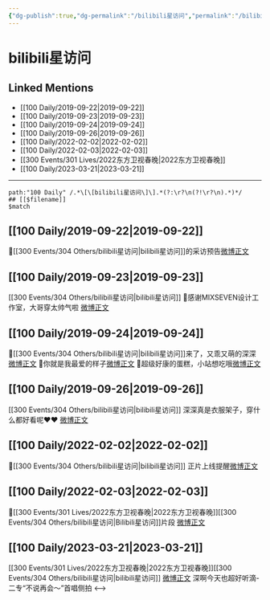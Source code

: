 ```yaml
---
{"dg-publish":true,"dg-permalink":"/bilibili星访问","permalink":"/bilibili星访问/","created":"2022-12-22T16:02:43.000+08:00","updated":"2023-03-30T20:50:50.842+08:00"}
---
```


# bilibili星访问

## Linked Mentions
- [[100 Daily/2019-09-22\|2019-09-22]]
- [[100 Daily/2019-09-23\|2019-09-23]]
- [[100 Daily/2019-09-24\|2019-09-24]]
- [[100 Daily/2019-09-26\|2019-09-26]]
- [[100 Daily/2022-02-02\|2022-02-02]]
- [[100 Daily/2022-02-03\|2022-02-03]]
- [[300 Events/301 Lives/2022东方卫视春晚\|2022东方卫视春晚]]
- [[100 Daily/2023-03-21\|2023-03-21]]


---

```expander
path:"100 Daily" /.*\[\[bilibili星访问\]\].*(?:\r?\n(?!\r?\n).*)*/
## [[$filename]]
$match
```
## [[100 Daily/2019-09-22\|2019-09-22]]
🍂[[300 Events/304 Others/bilibili星访问\|bilibili星访问]]的采访预告[微博正文](https://weibo.com/detail/4419386418673391)
## [[100 Daily/2019-09-23\|2019-09-23]]
[[300 Events/304 Others/bilibili星访问\|bilibili星访问]]
🌾感谢MIXSEVEN设计工作室，大哥穿太帅气啦
[微博正文](https://m.weibo.cn/6466290670/4419628794648794)
## [[100 Daily/2019-09-24\|2019-09-24]]
🌸[[300 Events/304 Others/bilibili星访问\|bilibili星访问]]来了，又乖又萌的深深[微博正文](https://m.weibo.cn/6466290670/4420062020261511)
🌸你就是我最爱的样子[微博正文](https://m.weibo.cn/6466290670/4420132594164946)
🌸超级好康的蛋糕，小站想吃哦[微博正文](https://m.weibo.cn/6466290670/4420181402705337)
## [[100 Daily/2019-09-26\|2019-09-26]]
[[300 Events/304 Others/bilibili星访问\|bilibili星访问]]
深深真是衣服架子，穿什么都好看呢❤️❤️
[微博正文](https://m.weibo.cn/6466290670/4420803699319100)
## [[100 Daily/2022-02-02\|2022-02-02]]
🌟[[300 Events/304 Others/bilibili星访问\|bilibili星访问]] 正片上线提醒[微博正文](https://m.weibo.cn/6466290670/4732390871667270)
## [[100 Daily/2022-02-03\|2022-02-03]]
💫[[300 Events/301 Lives/2022东方卫视春晚\|2022东方卫视春晚]][[300 Events/304 Others/bilibili星访问\|Bilibili星访问]]片段 [微博正文](https://m.weibo.cn/6466290670/4732764194080990)
## [[100 Daily/2023-03-21\|2023-03-21]]
[[300 Events/301 Lives/2022东方卫视春晚\|2022东方卫视春晚]][[300 Events/304 Others/bilibili星访问\|bilibili星访问]]
[微博正文](https://weibo.com/3123996041/4881714835621819) 深啊今天也超好听滴-二专“不说再会～”首唱侧拍
<-->